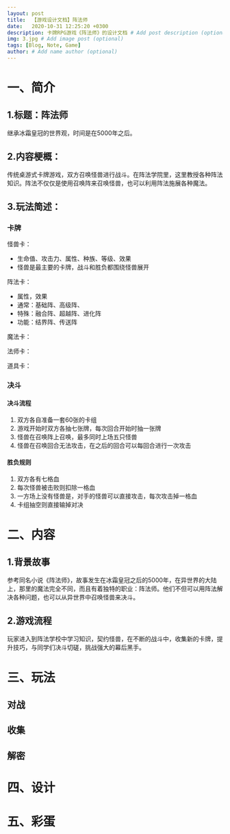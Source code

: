 ```yaml
---
layout: post
title:  【游戏设计文档】阵法师
date:   2020-10-31 12:25:20 +0300
description: 卡牌RPG游戏《阵法师》的设计文档 # Add post description (optional)
img: 3.jpg # Add image post (optional)
tags: [Blog, Note, Game]
author: # Add name author (optional)
---
```


# 一、简介

## 1.标题：阵法师

继承冰霜皇冠的世界观，时间是在5000年之后。

## 2.内容梗概：

传统桌游式卡牌游戏，双方召唤怪兽进行战斗。在阵法学院里，这里教授各种阵法知识。阵法不仅仅是使用召唤阵来召唤怪兽，也可以利用阵法施展各种魔法。

## 3.玩法简述：

### 卡牌

怪兽卡：
- 生命值、攻击力、属性、种族、等级、效果
- 怪兽是最主要的卡牌，战斗和胜负都围绕怪兽展开

阵法卡：
- 属性，效果
- 通常：基础阵、高级阵、
- 特殊：融合阵、超越阵、进化阵
- 功能：结界阵、传送阵

魔法卡：

法师卡：

道具卡：


### 决斗

#### 决斗流程
1. 双方各自准备一套60张的卡组
2. 游戏开始时双方各抽七张牌，每次回合开始时抽一张牌
3. 怪兽在召唤阵上召唤，最多同时上场五只怪兽
4. 怪兽在召唤回合无法攻击，在之后的回合可以每回合进行一次攻击

#### 胜负规则
1. 双方各有七格血
2. 每次怪兽被击败则扣除一格血
3. 一方场上没有怪兽是，对手的怪兽可以直接攻击，每次攻击掉一格血
4. 卡组抽空则直接输掉对决








# 二、内容

## 1.背景故事

参考同名小说《阵法师》，故事发生在冰霜皇冠之后的5000年，在异世界的大陆上，那里的魔法完全不同，而且有着独特的职业：阵法师。他们不但可以用阵法解决各种问题，也可以从异世界中召唤怪兽来决斗。

## 2.游戏流程

玩家进入到阵法学校中学习知识，契约怪兽，在不断的战斗中，收集新的卡牌，提升技巧，与同学们决斗切磋，挑战强大的幕后黑手。

# 三、玩法


## 对战
## 收集
## 解密


# 四、设计

# 五、彩蛋

